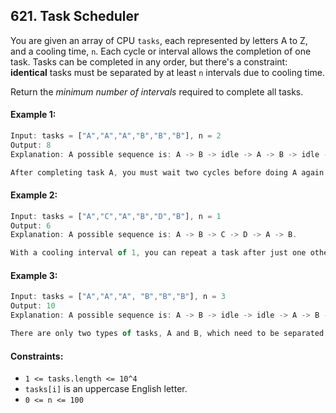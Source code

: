 ## 621. Task Scheduler

You are given an array of CPU `tasks`, each represented by letters A to Z, and a cooling time, `n`. Each cycle or interval allows the completion of one task. Tasks can be completed in any order, but there's a constraint: **identical** tasks must be separated by at least `n` intervals due to cooling time.

​Return the _minimum number of intervals_ required to complete all tasks.

#### Example 1:
```js
Input: tasks = ["A","A","A","B","B","B"], n = 2
Output: 8
Explanation: A possible sequence is: A -> B -> idle -> A -> B -> idle -> A -> B.

After completing task A, you must wait two cycles before doing A again. The same applies to task B. In the 3rd interval, neither A nor B can be done, so you idle. By the 4th cycle, you can do A again as 2 intervals have passed.
```

#### Example 2:
```js
Input: tasks = ["A","C","A","B","D","B"], n = 1
Output: 6
Explanation: A possible sequence is: A -> B -> C -> D -> A -> B.

With a cooling interval of 1, you can repeat a task after just one other task.
```

#### Example 3:
```js
Input: tasks = ["A","A","A", "B","B","B"], n = 3
Output: 10
Explanation: A possible sequence is: A -> B -> idle -> idle -> A -> B -> idle -> idle -> A -> B.

There are only two types of tasks, A and B, which need to be separated by 3 intervals. This leads to idling twice between repetitions of these tasks.
```

#### Constraints:
- `1 <= tasks.length <= 10^4`
- `tasks[i]` is an uppercase English letter.
- `0 <= n <= 100`